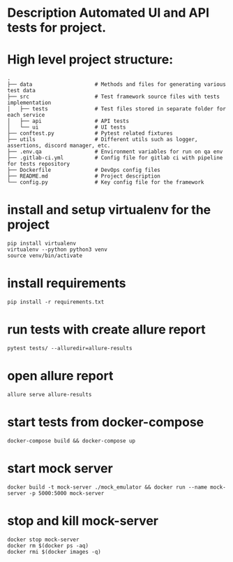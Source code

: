 # Description Automated UI and API tests for project.

# High level project structure:

    .
    ├── data                    # Methods and files for generating various test data
    ├── src                     # Test framework source files with tests implementation
    │   ├── tests               # Test files stored in separate folder for each service
    │   ├── api                 # API tests
    │   └── ui                  # UI tests
    ├── conftest.py             # Pytest related fixtures
    ├── utils                   # Different utils such as logger, assertions, discord manager, etc.
    ├── .env.qa                 # Environment variables for run on qa env
    ├── .gitlab-ci.yml          # Config file for gitlab ci with pipeline for tests repository
    ├── Dockerfile              # DevOps config files
    ├── README.md               # Project description
    └── config.py               # Key config file for the framework


# install and setup virtualenv for the project
```shell
pip install virtualenv
virtualenv --python python3 venv
source venv/bin/activate
```

# install requirements
```shell
pip install -r requirements.txt
```

# run tests with create allure report
```shell
pytest tests/ --alluredir=allure-results
```

# open allure report
```shell
allure serve allure-results
```

# start tests from docker-compose
```shell
docker-compose build && docker-compose up
```

# start mock server
```shell
docker build -t mock-server ./mock_emulator && docker run --name mock-server -p 5000:5000 mock-server
```

# stop and kill mock-server
```shell
docker stop mock-server
docker rm $(docker ps -aq)
docker rmi $(docker images -q)
```
